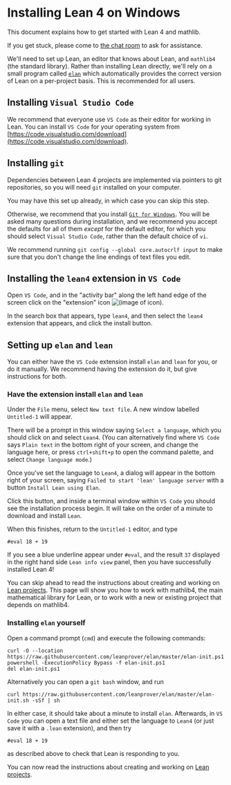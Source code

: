 # Installing Lean 4 on Windows

This document explains how to get started with Lean 4 and mathlib.

If you get stuck, please come to [the chat room](https://leanprover.zulipchat.com/) to ask for
assistance.

<!--
TODO: make a new video walkthrough.
There is a [video walkthrough](https://www.youtube.com/watch?v=y3GsHIe4wZ4) of these instructions on YouTube.
-->

We'll need to set up Lean, an editor that knows about Lean, and `mathlib4` (the standard library).
Rather than installing Lean directly, we'll rely on a small program called [`elan`](https://github.com/leanprover/elan) which
automatically provides the correct version of Lean on a per-project basis. This is recommended for
all users.

## Installing `Visual Studio Code`

We recommend that everyone use `VS Code` as their editor for working in Lean.
You can install `VS Code` for your operating system from [https://code.visualstudio.com/download](https://code.visualstudio.com/download).

## Installing `git`

Dependencies between Lean 4 projects are implemented via pointers to git repositories,
so you will need `git` installed on your computer.

You may have this set up already, in which case you can skip this step.

Otherwise, we recommend that you install [`Git for Windows`](https://gitforwindows.org/).
You will be asked many questions during installation, and we recommend you accept the defaults for all of them
*except* for the default editor, for which you should select `Visual Studio Code`, rather than the default choice of `vi`.

We recommend running ``git config --global core.autocrlf input`` to make sure
that you don't change the line endings of text files you edit.

## Installing the `lean4` extension in `VS Code`

Open `VS Code`, and in the "activity bar" along the left hand edge of the screen
click on the "extension" icon ![(image of icon)](img/new-extensions-icon.png).

In the search box that appears, type `lean4`, and then select the `lean4` extension that appears,
and click the install button.

## Setting up `elan` and `lean`

You can either have the `VS Code` extension install `elan` and `lean` for you,
or do it manually. We recommend having the extension do it, but give instructions for both.

### Have the extension install `elan` and `lean`

Under the `File` menu, select `New text file`.
A new window labelled `Untitled-1` will appear.

There will be a prompt in this window saying `Select a language`,
which you should click on and select `Lean4`.
(You can alternatively find where `VS Code` says `Plain text` in the bottom right of your screen, and change the language here,
or press `ctrl+shift+p` to open the command palette, and select `Change language mode`.)

Once you've set the language to `Lean4`, a dialog will appear in the bottom right of your screen,
saying `Failed to start 'lean' language server` with a button `Install Lean using Elan`.

Click this button, and inside a terminal window within `VS Code` you should see the installation process begin.
It will take on the order of a minute to download and install `Lean`.

When this finishes, return to the `Untitled-1` editor, and type

```lean
#eval 18 + 19
```

If you see a blue underline appear under `#eval`, and the result `37` displayed in the right hand side `Lean info view` panel,
then you have successfully installed Lean 4!

You can skip ahead to read the instructions about creating and working on [Lean projects](project.html).
This page will show you how to work with mathlib4, the main mathematical library for Lean,
or to work with a new or existing project that depends on mathlib4.

### Installing `elan` yourself

Open a command prompt (`cmd`) and execute the following commands:

```shell
curl -O --location https://raw.githubusercontent.com/leanprover/elan/master/elan-init.ps1
powershell -ExecutionPolicy Bypass -f elan-init.ps1
del elan-init.ps1
```

Alternatively you can open a `git bash` window, and run

```shell
curl https://raw.githubusercontent.com/leanprover/elan/master/elan-init.sh -sSf | sh
```

In either case, it should take about a minute to install `elan`.
Afterwards, in `VS Code` you can open a text file and either set the language to `Lean4` (or just save it with a `.lean` extension),
and then try

```lean
#eval 18 + 19
```

as described above to check that Lean is responding to you.

You can now read the instructions about creating and working on [Lean projects](project.html).
